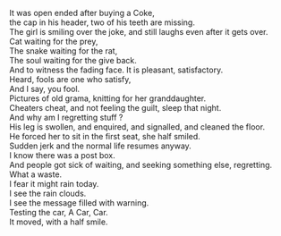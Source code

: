 It was open ended after buying a Coke,  
the cap in his header, two of his teeth are missing.  
The girl is smiling over the joke, and still laughs even after it gets over.  
Cat waiting for the prey,  
The snake waiting for the rat,  
The soul waiting for the give back.  
And to witness the fading face. It is pleasant, satisfactory.  
Heard, fools are one who satisfy,  
And I say, you fool.  
Pictures of old grama, knitting for her granddaughter.  
Cheaters cheat, and not feeling the guilt, sleep that night.  
And why am I regretting stuff ?  
His leg is swollen, and enquired, and signalled, and cleaned the floor.  
He forced her to sit in the first seat, she half smiled.  
Sudden jerk and the normal life resumes anyway.  
I know there was a post box.  
And people got sick of waiting, and seeking something else, regretting.  
What a waste.  
I fear it might rain today.  
I see the rain clouds.  
I see the message filled with warning.  
Testing the car, A Car, Car.  
It moved, with a half smile.  

